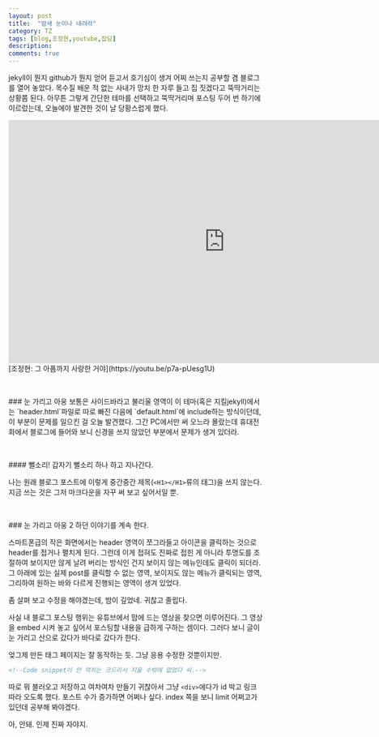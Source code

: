 ```yaml
---
layout: post
title:  "밤새 눈이나 내려라"
category: TZ
tags: [blog,조정현,youtube,잡담]
description:
comments: true
---
```

jekyll이 뭔지 github가 뭔지 얻어 듣고서 호기심이 생겨 어찌 쓰는지 공부할 겸 블로그를 열어 놓았다. 목수질 배운 적 없는 사내가 망치 한 자루 들고 집 짓겠다고 뚝딱거리는 상황쯤 된다. 아무튼 그렇게 간단한 테마를 선택하고 뚝딱거리며 포스팅 두어 번 하기에 이르렀는데, 오늘에야 발견한 것이 날 당황스럽게 했다.

<!--description-->

<div class="youtube">
  <iframe width="853" height="480" src="https://www.youtube.com/embed/p7a-pUesg1U" frameborder="0" allowfullscreen></iframe>
</div>
[조정현: 그 아픔까지 사랑한 거야](https://youtu.be/p7a-pUesg1U)

<p><br /></p>
### 눈 가리고 아웅
보통은 사이드바라고 불리울 영역이 이 테마(혹은 지킬jekyll)에서는 `header.html`파일로 따로 빠진 다음에 `default.html`에 include하는 방식이던데, 이 부분이 문제를 일으킨 걸 오늘 발견했다. 그간 PC에서만 써 오느라 몰랐는데 휴대전화에서 블로그에 들어와 보니 신경을 쓰지 않았던 부분에서 문제가 생겨 있더라.
<p><br /></p>
#### 뻘소리!
갑자기 뻘소리 하나 하고 지나간다.

나는 원래 블로그 포스트에 이렇게 중간중간 제목(`<H1></H1>`류의 태그)을 쓰지 않는다. 지금 쓰는 것은 그저 마크다운을 자꾸 써 보고 싶어서일 뿐.
<p><br /></p>
### 눈 가리고 아웅 2
하던 이야기를 계속 한다.

스마트폰급의 작은 화면에서는 header 영역이 쪼그라들고 아이콘을 클릭하는 것으로 header를 접거나 펼치게 된다. 그런데 이게 접혀도 진짜로 접힌 게 아니라 투명도를 조절하여 보이지만 않게 날려 버리는 방식인 건지 보이지 않는 메뉴인데도 클릭이 되더라. 그 아래에 있는 실제 post를 클릭할 수 없는 영역, 보이지도 않는 메뉴가 클릭되는 영역, 그리하여 원하는 바와 다르게 진행되는 영역이 생겨 있었다.

좀 살펴 보고 수정을 해야겠는데, 밤이 깊었네. 귀찮고 졸립다.

사실 내 블로그 포스팅 행위는 유튜브에서 맘에 드는 영상을 찾으면 이루어진다. 그 영상을 embed 시켜 놓고 싶어서 포스팅할 내용을 급하게 구하는 셈이다. 그러다 보니 글이 눈 가리고 산으로 갔다가 바다로 갔다가 한다.

엊그제 만든 태그 페이지는 잘 동작하는 듯. 그냥 응용 수정한 것뿐이지만.
```html
<!--Code snippet이 안 먹히는 코드라서 지울 수밖에 없었다 씨.-->
```
따로 뭐 블러오고 저장하고 여차여차 만들기 귀찮아서 그냥 `<div>`에다가 id 박고 링크 따라 오도록 했다. 포스트 수가 증가하면 어쩌나 싶다. index 쪽을 보니 limit 어쩌고가 있던데 공부해 봐야겠다.

아, 안돼. 인제 진짜 자야지.
